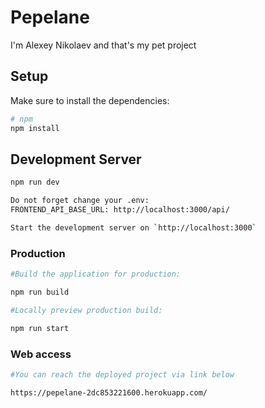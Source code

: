 # Pepelane

I'm Alexey Nikolaev and that's my pet project

## Setup

Make sure to install the dependencies:

```bash
# npm
npm install
```
## Development Server
```bash
npm run dev

Do not forget change your .env:
FRONTEND_API_BASE_URL: http://localhost:3000/api/

Start the development server on `http://localhost:3000`
```


### Production
```bash
#Build the application for production:

npm run build

#Locally preview production build:

npm run start
```
### Web access

```bash
#You can reach the deployed project via link below

https://pepelane-2dc853221600.herokuapp.com/

```



